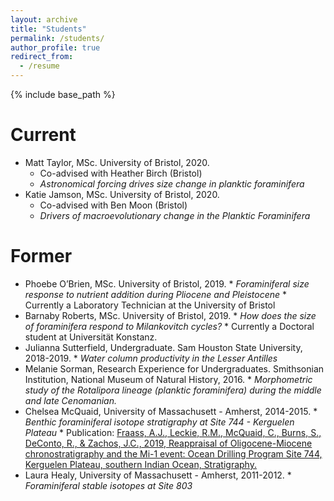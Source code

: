 ```yaml
---
layout: archive
title: "Students"
permalink: /students/
author_profile: true
redirect_from:
  - /resume
---
```


{% include base_path %}

Current
======
  * Matt Taylor, MSc. University of Bristol, 2020.
    * Co-advised with Heather Birch (Bristol)
    * _Astronomical forcing drives size change in planktic foraminifera_
  * Katie Jamson, MSc. University of Bristol, 2020.
    * Co-advised with Ben Moon (Bristol)
    * _Drivers of macroevolutionary change in the Planktic Foraminifera_
    
    
Former
======

* Phoebe O’Brien, MSc. University of Bristol, 2019.
		* _Foraminiferal size response to nutrient addition during Pliocene and Pleistocene_
		* Currently a Laboratory Technician at the University of Bristol
* Barnaby Roberts, MSc. University of Bristol, 2019.
		* _How does the size of foraminifera respond to Milankovitch cycles?_
		* Currently a Doctoral student at Universität Konstanz.
* Julianna Sutterfield, Undergraduate. Sam Houston State University, 2018-2019.
		* _Water column productivity in the Lesser Antilles_
* Melanie Sorman, Research Experience for Undergraduates. Smithsonian Institution, National Museum of Natural History, 2016.
		* _Morphometric study of the Rotalipora lineage (planktic foraminifera) during the middle and late Cenomanian._
* Chelsea McQuaid, University of Massachusett - Amherst, 2014-2015. 
		* _Benthic foraminiferal isotope stratigraphy at Site 744 - Kerguelen Plateau_
		* Publication: [Fraass, A.J., Leckie, R.M., McQuaid, C., Burns, S., DeConto, R., & Zachos, J.C., 2019, Reappraisal of Oligocene-Miocene chronostratigraphy and the Mi-1 event: Ocean Drilling Program Site 744, Kerguelen Plateau, southern Indian Ocean, Stratigraphy.](https://fraass.github.io/publication/2019-03-01-Site_744)
* Laura Healy, University of Massachusett - Amherst, 2011-2012. 
		* _Foraminiferal stable isotopes at Site 803_
